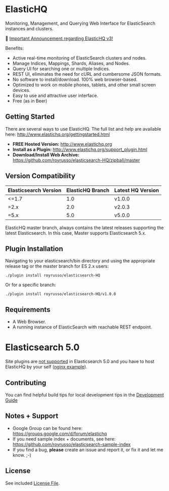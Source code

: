 ElasticHQ
=========

Monitoring, Management, and Querying Web Interface for ElasticSearch instances and clusters.

:loudspeaker:  [Important Announcement regarding ElasticHQ v3!](https://groups.google.com/forum/#!topic/elastichq/rZOBFNePRKg)

Benefits:
* Active real-time monitoring of ElasticSearch clusters and nodes.
* Manage Indices, Mappings, Shards, Aliases, and Nodes.
* Query UI for searching one or multiple Indices.
* REST UI, eliminates the need for cURL and cumbersome JSON formats.
* No software to install/download. 100% web browser-based.
* Optimized to work on mobile phones, tablets, and other small screen devices.
* Easy to use and attractive user interface.
* Free (as in Beer)

Getting Started
---------------

There are several ways to use ElasticHQ. The full list and help are available here: http://www.elastichq.org/gettingstarted.html

* **FREE Hosted Version:** http://www.elastichq.org
* **Install as a Plugin:** http://www.elastichq.org/support_plugin.html
* **Download/Install Web Archive:** https://github.com/royrusso/elasticsearch-HQ/zipball/master

Version Compatibility
---------------------

| Elasticsearch Version | ElasticHQ Branch | Latest HQ Version |
| --------------------- | ---------------- | ------------------|
| <=1.7                 | 1.0              | v1.0.0            |
| =2.x                  | 2.0              | v2.0.3            |
| =5.x                  | 5.0              | v5.0.0            |
 
ElasticHQ master branch, always contains the latest releases supporting the latest Elasticsearch. In this case, Master supports 
Elasticsearch 5.x.

Plugin Installation
-------------------

Navigating to your elasticsearch/bin directory and using the appropriate release tag or the master branch for ES 2.x users:


```
./plugin install royrusso/elasticsearch-HQ
```

Or for a specific branch:

```
./plugin install royrusso/elasticsearch-HQ/v1.0.0
```
 
Requirements
------------
* A Web Browser.
* A running instance of ElasticSearch with reachable REST endpoint.

Elasticsearch 5.0
=================

Site plugins are [not supported](https://www.elastic.co/blog/running-site-plugins-with-elasticsearch-5-0) in Elasticsearch 5.0 and you have to host ElasticHQ by your self ([nginx example](example/nginx_es_5.conf)).

Contributing
------------
You can find helpful build tips for local development tips in the [Development Guide](DEVELOPMENT.md)

Notes + Support
------------
* Google Group can be found here: https://groups.google.com/d/forum/elastichq
* If you need sample index + documents, see here: https://github.com/royrusso/elasticsearch-sample-index
* If you find a bug, **please** create an issue and report it, or fix it and let me know. ;-)
 
License
------------
See included [License File](LICENSE.md).


